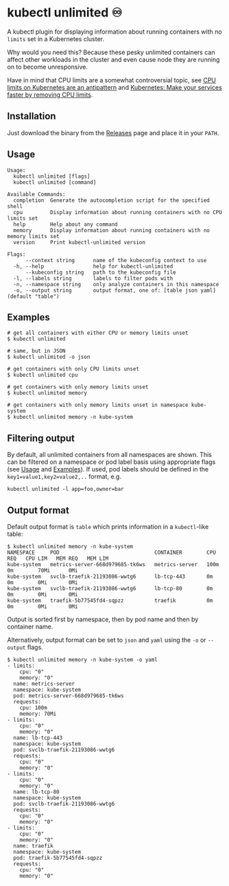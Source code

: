 # kubectl unlimited ♾️
A kubectl plugin for displaying information about running containers with no `limits` set in a Kubernetes cluster.

Why would you need this? Because these pesky unlimited containers can affect other workloads in the cluster and even cause node they are running on to become unresponsive.

Have in mind that CPU limits are a somewhat controversial topic, see [CPU limits on Kubernetes are an antipattern](https://home.robusta.dev/blog/stop-using-cpu-limits) and [Kubernetes: Make your services faster by removing CPU limits](https://news.ycombinator.com/item?id=24351566).

## Installation

Just download the binary from the [Releases](https://github.com/nilic/kubectl-unlimited/releases) page and place it in your `PATH`.

## Usage

```
Usage:
  kubectl unlimited [flags]
  kubectl unlimited [command]

Available Commands:
  completion  Generate the autocompletion script for the specified shell
  cpu         Display information about running containers with no CPU limits set
  help        Help about any command
  memory      Display information about running containers with no memory limits set
  version     Print kubectl-unlimited version

Flags:
      --context string      name of the kubeconfig context to use
  -h, --help                help for kubectl-unlimited
      --kubeconfig string   path to the kubeconfig file
  -l, --labels string       labels to filter pods with
  -n, --namespace string    only analyze containers in this namespace
  -o, --output string       output format, one of: [table json yaml] (default "table")
```

## Examples

```
# get all containers with either CPU or memory limits unset
$ kubectl unlimited

# same, but in JSON
$ kubectl unlimited -o json

# get containers with only CPU limits unset
$ kubectl unlimited cpu

# get containers with only memory limits unset
$ kubectl unlimited memory

# get containers with only memory limits unset in namespace kube-system
$ kubectl unlimited memory -n kube-system
```

## Filtering output

By default, all unlimited containers from all namespaces are shown. This can be filtered on a namespace or pod label basis using appropriate flags (see [Usage](#usage) and [Examples](#examples)). If used, pod labels should be defined in the `key1=value1,key2=value2,..` format, e.g.

```
kubectl unlimited -l app=foo,owner=bar
```

## Output format

Default output format is `table` which prints information in a `kubectl`-like table:

```
$ kubectl unlimited memory -n kube-system
NAMESPACE     POD                               CONTAINER        CPU REQ   CPU LIM   MEM REQ   MEM LIM
kube-system   metrics-server-668d979685-tk6ws   metrics-server   100m      0m        70Mi      0Mi
kube-system   svclb-traefik-21193086-wwtg6      lb-tcp-443       0m        0m        0Mi       0Mi
kube-system   svclb-traefik-21193086-wwtg6      lb-tcp-80        0m        0m        0Mi       0Mi
kube-system   traefik-5b77545fd4-sqpzz          traefik          0m        0m        0Mi       0Mi
```

Output is sorted first by namespace, then by pod name and then by container name.

Alternatively, output format can be set to `json` and `yaml` using the `-o` or `--output` flags.

```
$ kubectl unlimited memory -n kube-system -o yaml
- limits:
    cpu: "0"
    memory: "0"
  name: metrics-server
  namespace: kube-system
  pod: metrics-server-668d979685-tk6ws
  requests:
    cpu: 100m
    memory: 70Mi
- limits:
    cpu: "0"
    memory: "0"
  name: lb-tcp-443
  namespace: kube-system
  pod: svclb-traefik-21193086-wwtg6
  requests:
    cpu: "0"
    memory: "0"
- limits:
    cpu: "0"
    memory: "0"
  name: lb-tcp-80
  namespace: kube-system
  pod: svclb-traefik-21193086-wwtg6
  requests:
    cpu: "0"
    memory: "0"
- limits:
    cpu: "0"
    memory: "0"
  name: traefik
  namespace: kube-system
  pod: traefik-5b77545fd4-sqpzz
  requests:
    cpu: "0"
    memory: "0"
```
